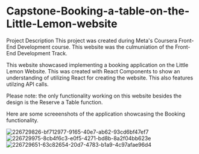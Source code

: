 # Capstone-Booking-a-table-on-the-Little-Lemon-website
Project Description
This project was created during Meta's Coursera Front-End Development course. This website was the culmuniation of the Front-End Development Track.

This website showcased implementing a booking application on the Little Lemon Website. This was created with React Components to show an understanding of utilizing React for creating the website. This also features utilzing API calls.

Please note: the only functionality working on this website besides the design is the Reserve a Table function.

Here are some screeenshots of the application showcasing the Booking functionality.

![226729826-bf712977-9165-40e7-ab62-93cd6bf47ef7](https://github.com/siobhanmcgorty/Capstone-Booking-a-table-on-the-Little-Lemon-website/assets/127350136/f25d825b-bb4f-4ae7-9f5b-4f6575859fdb)
![226729975-8cb4f6c3-e0f5-4271-bd8b-8a2f04bb623e](https://github.com/siobhanmcgorty/Capstone-Booking-a-table-on-the-Little-Lemon-website/assets/127350136/1e634fb7-0ff1-4b48-b504-5f9f276e7138)
![226729651-63c82654-20d7-4783-b1a9-4c97afae96d4](https://github.com/siobhanmcgorty/Capstone-Booking-a-table-on-the-Little-Lemon-website/assets/127350136/fa0c42ba-2e88-4f95-8d17-7eab0d13c0ec)
